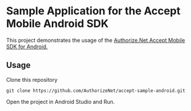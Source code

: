 # Sample Application for the Accept Mobile Android SDK

This project demonstrates the usage of the [Authorize.Net Accept Mobile SDK for Android.](https://github.com/AuthorizeNet/accept-sdk-android)  

## Usage

Clone this repository
````
git clone https://github.com/AuthorizeNet/accept-sample-android.git
````

Open the project in Android Studio and Run.



